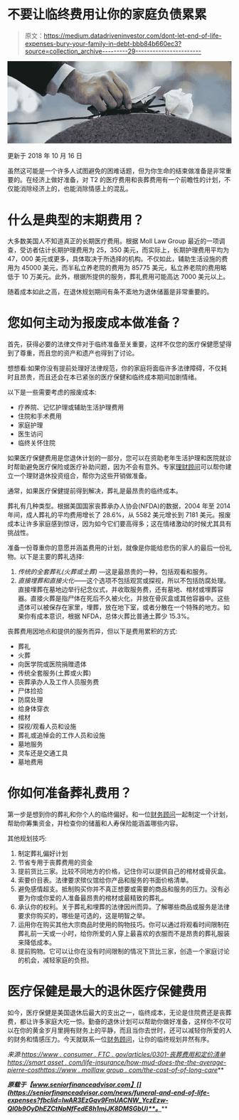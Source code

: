 # 不要让临终费用让你的家庭负债累累

> 原文：<https://medium.datadriveninvestor.com/dont-let-end-of-life-expenses-bury-your-family-in-debt-bbb84b660ec3?source=collection_archive---------29----------------------->

![](img/2ccf6a7cf17d69d8de9081bc7c578110.png)

更新于 2018 年 10 月 16 日

虽然这可能是一个许多人试图避免的困难话题，但为你生命的结束做准备是非常重要的。在经济上做好准备，对 T2 的医疗费用和丧葬费用有一个前瞻性的计划，不仅能消除经济上的，也能消除情感上的混乱。

# 什么是典型的末期费用？

大多数美国人不知道真正的长期医疗费用。根据 Moll Law Group 最近的一项调查，受访者估计长期护理费用为 25，350 美元，而实际上，长期护理费用平均为 47，000 美元或更多，具体取决于所选择的机构。不仅如此，辅助生活设施的费用为 45000 美元，而半私立养老院的费用为 85775 美元，私立养老院的费用略低于 10 万美元。此外，根据所提供的服务，葬礼费用可能高达 7000 美元以上。

随着成本如此之高，在退休规划期间有条不紊地为退休储蓄是非常重要的。

# 您如何主动为报废成本做准备？

首先，获得必要的法律文件对于临终准备至关重要，这样不仅您的医疗保健愿望得到了尊重，而且您的资产和遗产也得到了讨论。

想想看:如果你没有提前处理好法律规范，你的家庭将面临许多法律障碍，不仅耗时且昂贵，而且还会在本已紧张的医疗保健和临终成本期间加剧情绪。

以下是一些需要考虑的报废成本:

*   疗养院、记忆护理或辅助生活护理费用
*   住院和手术费用
*   家庭护理
*   医生访问
*   临终关怀住院

如果医疗保健费用是您退休计划的一部分，您可以在资助老年生活护理和医院就诊时帮助避免医疗保险或医疗补助问题，因为不会有意外。专家[理财顾问](https://seniorfinanceadvisor.com/)可以帮你建立一个理财退休投资组合，帮你为这些开销做准备。

通常，如果医疗保健提前得到解决，葬礼是最昂贵的临终成本。

葬礼有几种类型。根据美国国家丧葬承办人协会(NFDA)的数据，2004 年至 2014 年间，成人葬礼的平均费用增长了 28.6%，从 5582 美元增长到 7181 美元。报废成本让许多家庭感到惊讶，因为如今它们要高得多；这在情绪激动的时候尤其具有挑战性。

准备一份尊重你的意愿并涵盖费用的计划，就像是你能给悲伤的家人的最后一份礼物。以下是主要的葬礼选择:

1.  *传统的全套葬礼(火葬或土葬)* —这是最昂贵的一种，包括观看和服务。
2.  *直接埋葬和直接火化*——这个选项不包括观赏或探视，所以不包括防腐处理。直接埋葬在墓地边举行纪念仪式，并收取服务费，还有墓地、棺材或埋葬容器。直接火葬是指尸体在死后不久被火化，并放在骨灰盒或其他容器中。这些遗体可以被保存在家里，埋葬，放在地下室，或者分散在一个特殊的地方。如果你有成本意识，根据 NFDA，总体火葬比普通土葬少 15.3%。

丧葬费用因地点和提供的服务而异，但以下是费用累积的方式:

*   葬礼
*   火葬
*   向医学院或医院捐赠遗体
*   传统全套服务(土葬或火葬)
*   丧葬承办人及工作人员服务费
*   尸体捡拾
*   防腐处理
*   给身体穿衣
*   棺材
*   探视/观看人员和设施
*   葬礼或追悼会的工作人员和设施
*   墓地服务
*   灵车还是交通工具
*   墓地费用

# 你如何准备葬礼费用？

第一步是想到你的葬礼和你个人的临终偏好。和一位[财务顾问](https://seniorfinanceadvisor.com/)一起制定一个计划，帮助你筹集资金，并检查你的储蓄和人寿保险能涵盖哪些内容。

其他规划技巧:

1.  制定葬礼偏好计划
2.  节省专用于丧葬费用的资金
3.  提前货比三家。比较不同地方的价格，记住你可以提供自己的棺材或骨灰盒。
4.  索要价目表。法律要求殡仪馆给你产品和服务的书面价格清单。
5.  避免感情超支。抵制购买你并不真正想要或需要的商品和服务的压力。没有必要为你或你爱的人准备最昂贵的棺材或最精致的葬礼。
6.  承认你的权利。关于葬礼和埋葬的法律因州而异。了解哪些商品或服务是法律要求你购买的，哪些是可选的，这是明智之举。
7.  运用你在购买其他大宗商品时使用的购物技巧。你可以通过将观看时间限制在葬礼前一天或一小时，给你所爱的人穿上最喜欢的衣服而不是昂贵的葬礼服装来降低成本。
8.  提前购物。它可以让你在没有时间限制的情况下货比三家，创造一个家庭讨论的机会，减轻家庭的负担。

# 医疗保健是最大的退休医疗保健费用

如今，医疗保健是美国退休后最大的支出之一，临终成本，无论是住院费还是丧葬费，都让许多家庭大吃一惊。勤奋的退休计划可以帮助你做好准备，这样你不仅可以在你的黄金岁月里拥有财务上的平静，而且当你去世时，还可以减轻你所爱的人的财务和情感压力。今天就联系一位[财务顾问](https://seniorfinanceadvisor.com/)，让你的临终规划井然有序。

*来源:*[*https://www . consumer . FTC . gov/articles/0301-丧葬费用和定价清单*](https://www.consumer.ftc.gov/articles/0301-funeral-costs-and-pricing-checklist)*[*https://smart asset . com/life-insurance/how-mud-does-the-the-average-pierre-cost*](https://smartasset.com/life-insurance/how-much-does-the-average-funeral-cost)*[*https://www . molllaw group . com/the-cost-of-of-long-care*](https://www.molllawgroup.com/the-cost-of-long-term-care.html)**

***原载于【www.seniorfinanceadvisor.com】[](https://seniorfinanceadvisor.com/news/funeral-and-end-of-life-expenses?fbclid=IwAR3EzGqv9FmUACNW_YczEzw-Ql0b9OyDhEZCtNpNfFedE8h1mjJK8DMSGbU)**。*****